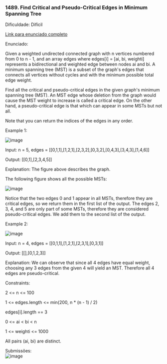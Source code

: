 ### 1489. Find Critical and Pseudo-Critical Edges in Minimum Spanning Tree
Dificuldade: Difícil

[Link para enunciado completo](https://leetcode.com/problems/find-critical-and-pseudo-critical-edges-in-minimum-spanning-tree/description/)

Enunciado:

Given a weighted undirected connected graph with n vertices numbered from 0 to n - 1, and an array edges where edges[i] = [ai, bi, weighti] represents a bidirectional and weighted edge between nodes ai and bi. A minimum spanning tree (MST) is a subset of the graph's edges that connects all vertices without cycles and with the minimum possible total edge weight.

Find all the critical and pseudo-critical edges in the given graph's minimum spanning tree (MST). An MST edge whose deletion from the graph would cause the MST weight to increase is called a critical edge. On the other hand, a pseudo-critical edge is that which can appear in some MSTs but not all.

Note that you can return the indices of the edges in any order.

Example 1:

![image](https://github.com/user-attachments/assets/e1ee21a5-1618-4ce6-9750-5bc662a36175)




Input: n = 5, edges = [[0,1,1],[1,2,1],[2,3,2],[0,3,2],[0,4,3],[3,4,3],[1,4,6]]

Output: [[0,1],[2,3,4,5]]

Explanation: The figure above describes the graph.

The following figure shows all the possible MSTs:

![image](https://github.com/user-attachments/assets/fc531d71-a2de-46dd-a66c-5ca580bbdb8a)


Notice that the two edges 0 and 1 appear in all MSTs, therefore they are critical edges, so we return them in the first list of the output.
The edges 2, 3, 4, and 5 are only part of some MSTs, therefore they are considered pseudo-critical edges. We add them to the second list of the output.

Example 2:

![image](https://github.com/user-attachments/assets/631bea40-25b1-4f39-b7bd-3a29880f5f58)


Input: n = 4, edges = [[0,1,1],[1,2,1],[2,3,1],[0,3,1]]

Output: [[],[0,1,2,3]]

Explanation: We can observe that since all 4 edges have equal weight, choosing any 3 edges from the given 4 will yield an MST. Therefore all 4 edges are pseudo-critical.
 

Constraints:

2 <= n <= 100

1 <= edges.length <= min(200, n * (n - 1) / 2)

edges[i].length == 3

0 <= ai < bi < n

1 <= weighti <= 1000

All pairs (ai, bi) are distinct.

Submissões: <br>
![image](https://github.com/user-attachments/assets/8eda6493-797c-4378-bec0-5882c020fa31)
